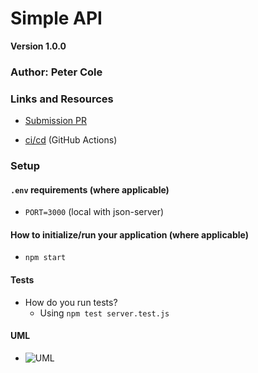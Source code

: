 <!-- # LAB - Class 07 -->
# Simple API
__Version 1.0.0__

<!-- ## Project Name -->

### Author: Peter Cole

### Links and Resources

- [Submission PR](https://github.com/petercole-401-advanced-javascript/api-server/pull/1)
<!-- - [Swagger Docs]() -->
- [ci/cd](../master/.github/workflows/nodejs.yml) (GitHub Actions)
<!-- - [Back-end Server URL](http://xyz.com) (when applicable) -->
<!-- - [Front-end Application](http://xyz.com) (when applicable) -->

### Setup

#### `.env` requirements (where applicable)

- `PORT=3000` (local with json-server)
<!-- - `MONGODB_URI` - URL to the running mongo instance/db -->

#### How to initialize/run your application (where applicable)

- `npm start`

#### Tests

- How do you run tests?
  - Using `npm test server.test.js`
<!-- - Any tests of note?
  - Functional server and category additions -->
<!-- - Describe any tests that you did not complete, skipped, etc
  - ... -->

#### UML
<!-- Link to an image of the UML for your application and response to events -->
- ![UML](../master/assets/api-server-dev1-UML.jpg)

<!-- TASK LIST FOR DAY 7 
Create an express server, using 2 files
  - index.js should require lib/server.js and receive an object with a start() method
    - It should call the .start() method with the correct port
  - lib/server.js should contain all of the logic for the server (essentially all of the code)

  - Import the in-memory data models you created in the previous module (Lab 04)

  - Create CRUD routes to handle requests for both “categories” and “products”
    - app.get('/products', (req, res) => {}) (and app.post(), app.put(), app.delete())
    - app.get('/categories', (req, res) => {}) (and app.post(), app.put(), app.delete())
    - Which methods in your model should each of these route methods call?
    - Once you’ve required the models, how do you call those methods? Where is the data coming from? 
-->
